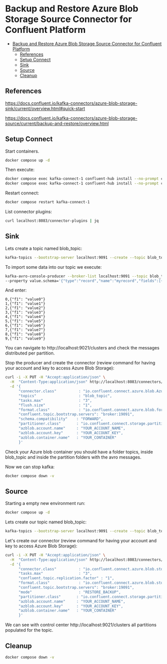 #  Backup and Restore Azure Blob Storage Source Connector for Confluent Platform 

- [Backup and Restore Azure Blob Storage Source Connector for Confluent Platform](#backup-and-restore-azure-blob-storage-source-connector-for-confluent-platform)
  - [References](#references)
  - [Setup Connect](#setup-connect)
  - [Sink](#sink)
  - [Source](#source)
  - [Cleanup](#cleanup)

## References

https://docs.confluent.io/kafka-connectors/azure-blob-storage-sink/current/overview.html#quick-start

https://docs.confluent.io/kafka-connectors/azure-blob-storage-source/current/backup-and-restore/overview.html


## Setup Connect

Start containers.

```bash
docker compose up -d
```

Then execute:

```bash
docker compose exec kafka-connect-1 confluent-hub install --no-prompt confluentinc/kafka-connect-azure-blob-storage:latest
docker compose exec kafka-connect-1 confluent-hub install --no-prompt confluentinc/kafka-connect-azure-blob-storage-source:latest
``` 

Restart connect:

```bash
docker compose restart kafka-connect-1
```

List connector plugins:

```bash
curl localhost:8083/connector-plugins | jq
```

## Sink

Lets create a topic named blob_topic:

```bash
kafka-topics --bootstrap-server localhost:9091 --create --topic blob_topic --partitions 3 --replication-factor 1
```

To import some data into our topic we execute:

```bash
kafka-avro-console-producer --broker-list localhost:9091 --topic blob_topic \
--property value.schema='{"type":"record","name":"myrecord","fields":[{"name":"f1","type":"string"}]}' --property parse.key=true --property key.separator=, --property key.serializer=org.apache.kafka.common.serialization.StringSerializer
```

And enter:

```
0,{"f1": "value0"}
1,{"f1": "value1"}
2,{"f1": "value2"}
3,{"f1": "value3"}
4,{"f1": "value4"}
5,{"f1": "value5"}
6,{"f1": "value6"}
7,{"f1": "value7"}
8,{"f1": "value8"}
9,{"f1": "value9"}
```

You can navigate to http://localhost:9021/clusters and check the messages distributed per partition.

Stop the producer and create the connector (review command for having your account and key to access Azure Blob Storage):

```bash
curl -i -X PUT -H "Accept:application/json" \
  -H  "Content-Type:application/json" http://localhost:8083/connectors/blob-sink/config \
  -d '{
      "connector.class"          : "io.confluent.connect.azure.blob.AzureBlobStorageSinkConnector",
      "topics"                   : "blob_topic",
      "tasks.max"                : "3",
      "flush.size"               : "1",
      "format.class"             : "io.confluent.connect.azure.blob.format.avro.AvroFormat",
      "confluent.topic.bootstrap.servers": "broker:19091",
      "schema.compatibility"    : "FORWARD",
      "partitioner.class"       : "io.confluent.connect.storage.partitioner.DefaultPartitioner",
      "azblob.account.name"     : "YOUR_ACCOUNT_NAME",
      "azblob.account.key"      : "YOUR_ACCOUNT_KEY",
      "azblob.container.name"   : "YOUR_CONTAINER"
      }'
```

Check your Azure blob container you should have a folder topics, inside blob_topic and inside the partition folders with the avro messages.

Now we can stop kafka:

```bash
docker compose down -v
```

## Source

Starting a empty new environment run:

```bash
docker compose up -d
```

Lets create our topic named blob_topic:

```bash
kafka-topics --bootstrap-server localhost:9091 --create --topic blob_topic --partitions 3 --replication-factor 1
```

Let's create our connector (review command for having your account and key to access Azure Blob Storage):

```bash
curl -i -X PUT -H "Accept:application/json" \
  -H  "Content-Type:application/json" http://localhost:8083/connectors/blob-storage-source/config \
  -d '{
      "connector.class"          : "io.confluent.connect.azure.blob.storage.AzureBlobStorageSourceConnector",
      "tasks.max"                : "3",
      "confluent.topic.replication.factor" : "1",
      "format.class"             : "io.confluent.connect.azure.blob.storage.format.avro.AvroFormat",
      "confluent.topic.bootstrap.servers": "broker:19091",
      "mode"                     : "RESTORE_BACKUP",
      "partitioner.class"       : "io.confluent.connect.storage.partitioner.DefaultPartitioner",
      "azblob.account.name"     : "YOUR_ACCOUNT_NAME",
      "azblob.account.key"      : "YOUR_ACCOUNT_KEY",
      "azblob.container.name"   : "YOUR_CONTAINER"
      }'
```

We can see with control center http://localhost:9021/clusters all partitions populated for the topic.

## Cleanup

```bash
docker compose down -v
```